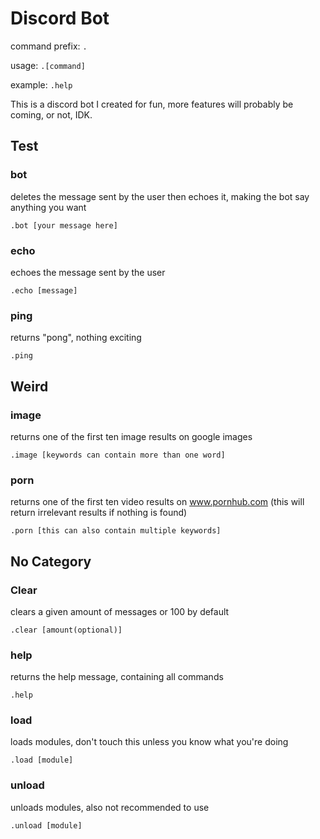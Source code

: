 # Discord Bot

command prefix: `.`

usage: `.[command]`

example: `.help`



This is a discord bot I created for fun, more features will probably be coming, or not, IDK.



## Test

### bot

deletes the message sent by the user then echoes it, making the bot say anything you want

`.bot [your message here]`

### echo

echoes the message sent by the user

`.echo [message]`

### ping

returns "pong", nothing exciting

`.ping`



## Weird

### image

returns one of the first ten image results on google images

`.image [keywords can contain more than one word]`

### porn

returns one of the first ten video results on www.pornhub.com (this will return irrelevant results if nothing is found)

`.porn [this can also contain multiple keywords]`



## No Category

### Clear

clears a given amount of messages or 100 by default

`.clear [amount(optional)]`

### help

returns the help message, containing all commands

`.help`

### load

loads modules, don't touch this unless you know what you're doing

`.load [module]`

### unload

unloads modules, also not recommended to use

`.unload [module]`
